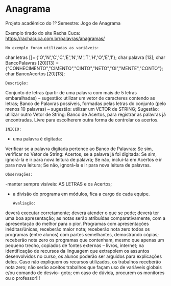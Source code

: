 # Anagrama
Projeto acadêmico do 1º Semestre: Jogo de Anagrama  

Exemplo tirado do site Racha Cuca: https://rachacuca.com.br/palavras/anagramas/

    No exemplo foram utilizadas as variáveis:
char letras []= {'O','N','C','C','E','N','M','T','H','O','E','I'};
char palavra [13];
char BancoPalavras [20][13] = {"CONHECIMENTO","CIMENTO","CINTO","NETO","OI","MENTE","CONTO"};
char BancoAcertos [20][13];

    Descrição:

Conjunto de letras (partir de uma palavra com mais de 5 letras embaralhadas) – sugestão: utilizar um vetor de caracteres contendo as letras;
Banco de Palavras possíveis, formadas pelas letras do conjunto (pelo menos 10 palavras) – sugestão: utilizar um VETOR de STRING;
Sugestão: utilizar outro Vetor de String: Banco de Acertos, para registrar as palavras já encontradas. Livre para escolherem outra forma de controlar os acertos.
 
    INÍCIO:

- uma palavra é digitada:

Verificar se a palavra digitada pertence ao Banco de Palavras:
Se sim, verificar no Vetor de String: Acertos, se a palavra já foi digitada:
Se sim, ignorá-la e ir para nova leitura de palavra;
Se não, incluí-la em Acertos e ir para nova leitura;
Se não, ignorá-la e ir para nova leitura de palavras.
 
    Observações:

-manter sempre visíveis: AS LETRAS e os Acertos;

- a divisão do programa em módulos, fica a cargo de cada equipe.

      Avaliação:

deverá executar corretamente;
deverá atender o que se pede;
deverá ter uma boa apresentação;
as notas serão atribuídas comparativamente, com a apresentação do melhor para o pior. Programas com apresentações inéditas/únicas, receberão maior nota;
receberão nota zero todos os programas (entre alunos) com partes semelhantes, demostrando cópias;
receberão nota zero os programas que contenham, mesmo que apenas um pequeno trecho, copiados de fontes externas – livros, internet;
na identificação de recursos da linguagem que extrapolem os assuntos desenvolvidos no curso, os alunos poderão ser arguidos para explicações deles. Caso não expliquem os recursos utilizados, os trabalhos receberão nota zero;
não serão aceitos trabalhos que façam uso de variáveis globais e/ou comando de desvio- goto;
em caso de dúvida, procurem os monitores ou o professor!!!

